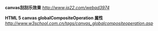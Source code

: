 **canvas刮刮乐效果**
*http://www.jq22.com/webqd3974*



**HTML 5 canvas globalCompositeOperation 属性**
*http://www.w3school.com.cn/tags/canvas_globalcompositeoperation.asp*

